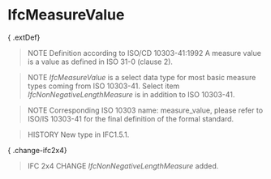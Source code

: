 # IfcMeasureValue

{ .extDef}
> NOTE  Definition according to ISO/CD 10303-41:1992
> A measure value is a value as defined in ISO 31-0 (clause 2).

> NOTE  _IfcMeasureValue_ is a select data type for most basic measure types coming from ISO 10303-41. Select item _IfcNonNegativeLengthMeasure_ is in addition to ISO 10303-41.

> NOTE  Corresponding ISO 10303 name: measure_value, please refer to ISO/IS 10303-41 for the final definition of the formal standard.

> HISTORY  New type in IFC1.5.1.

{ .change-ifc2x4}
> IFC 2x4 CHANGE  _IfcNonNegativeLengthMeasure_ added.
